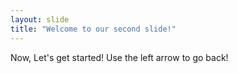 ```yaml
---
layout: slide
title: "Welcome to our second slide!"
---
```

Now, Let's get started!
Use the left arrow to go back!
